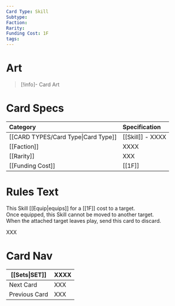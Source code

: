 ```yaml
---
Card Type: Skill
Subtype: 
Faction: 
Rarity: 
Funding Cost: 1F
tags:
---
```

# Art

> [!info]- Card Art
> 

# Card Specs

| Category | Specification| 
| :--- | :--- |
| [[CARD TYPES/Card Type\|Card Type]] | [[Skill]] - XXXX |  
| [[Faction]] | XXXX |  
| [[Rarity]] | XXX |  
| [[Funding Cost]] | [[1F]] |  

# Rules Text  

This Skill [[Equip|equips]] for a [[1F]] cost to a target.  
Once equipped, this Skill cannot be moved to another target.  
When the attached target leaves play, send this card to discard.  

XXX

# Card Nav

| [[Sets\|SET]]           | XXXX |
| ------------- | ------------------------------ |
| Next Card     | XXX |
| Previous Card | XXX |


